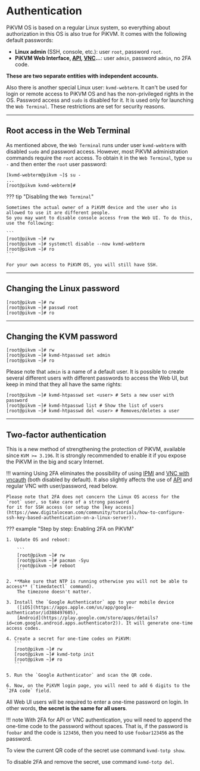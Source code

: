 # Authentication

PiKVM OS is based on a regular Linux system, so everything about authorization in this OS is also true for PiKVM.
It comes with the following default passwords:

* **Linux admin** (SSH, console, etc.): user `root`, password `root`.
* **PiKVM Web Interface, [API](api.md), [VNC](vnc.md)...**: user `admin`, password `admin`, no 2FA code.

**These are two separate entities with independent accounts.**

Also there is another special Linux user: `kvmd-webterm`.
It can't be used for login or remote access to PiKVM OS and has the non-privileged rights in the OS.
Password access and `sudo` is disabled for it. It is used only for launching the `Web Terminal`.
These restrictions are set for security reasons.


-----
## Root access in the Web Terminal

As mentioned above, the `Web Terminal` runs under user `kvmd-webterm` with disabled `sudo` and password access.
However, most PiKVM administration commands require the `root` access.
To obtain it in the `Web Terminal`, type `su -` and then enter the `root` user password:

```
[kvmd-webterm@pikvm ~]$ su -
...
[root@pikvm kvmd-webterm]#
```

??? tip "Disabling the `Web Terminal`"

    Sometimes the actual owner of a PiKVM device and the user who is allowed to use it are different people.
    So you may want to disable console access from the Web UI. To do this, use the following:

    ```
    [root@pikvm ~]# rw
    [root@pikvm ~]# systemctl disable --now kvmd-webterm
    [root@pikvm ~]# ro
    ```

    For your own access to PiKVM OS, you will still have SSH.


-----
## Changing the Linux password

```
[root@pikvm ~]# rw
[root@pikvm ~]# passwd root
[root@pikvm ~]# ro
```


-----
## Changing the KVM password

```
[root@pikvm ~]# rw
[root@pikvm ~]# kvmd-htpasswd set admin
[root@pikvm ~]# ro
```

Please note that `admin` is a name of a default user. It is possible to create several different users
with different passwords to access the Web UI, but keep in mind that they all have the same rights:

```
[root@pikvm ~]# kvmd-htpasswd set <user> # Sets a new user with password
[root@pikvm ~]# kvmd-htpasswd list # Show the list of users
[root@pikvm ~]# kvmd-htpasswd del <user> # Removes/deletes a user
```

-----
## Two-factor authentication

This is a new method of strengthening the protection of PiKVM, available since `KVM >= 3.196`.
It is strongly recommended to enable it if you expose the PiKVM in the big and scary Internet.

!!! warning
    Using 2FA eliminates the possibility of using [IPMI](ipmi) and [VNC with vncauth](vnc) (both disabled by default).
    It also slightly affects the use of [API](api.md) and regular VNC with user/password, read below.

    Please note that 2FA does not concern the Linux OS access for the `root` user, so take care of a strong password
    for it for SSH access (or setup the [key access](https://www.digitalocean.com/community/tutorials/how-to-configure-ssh-key-based-authentication-on-a-linux-server)).

??? example "Step by step: Enabling 2FA on PiKVM"

    1. Update OS and reboot:

        ```
        [root@pikvm ~]# rw
        [root@pikvm ~]# pacman -Syu
        [root@pikvm ~]# reboot
        ```

    2. **Make sure that NTP is running otherwise you will not be able to access** (`timedatectl` command).
        The timezone doesn't matter.

    3. Install the `Google Authenticator` app to your mobile device
        ([iOS](https://apps.apple.com/us/app/google-authenticator/id388497605),
        [Android](https://play.google.com/store/apps/details?id=com.google.android.apps.authenticator2)). It will generate one-time access codes.

    4. Create a secret for one-time codes on PiKVM:
       ```
       [root@pikvm ~]# rw
       [root@pikvm ~]# kvmd-totp init
       [root@pikvm ~]# ro
       ```

    5. Run the `Google Authenticator` and scan the QR code.

    6. Now, on the PiKVM login page, you will need to add 6 digits to the `2FA code` field.

All Web UI users will be required to enter a one-time password on login.
In other words, **the secret is the same for all users**.

!!! note
    With 2FA for API or VNC authentication, you will need to append the one-time code to the password without spaces.
    That is, if the password is `foobar` and the code is `123456`, then you need to use `foobar123456` as the password.

To view the current QR code of the secret use command `kvmd-totp show`.

To disable 2FA and remove the secret, use command `kvmd-totp del`.
